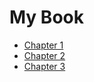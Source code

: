 # My Book

- [Chapter 1](_draft/chapter1.md)
- [Chapter 2](_draft/chapter2.md)
- [Chapter 3](_draft/chapter3.md)